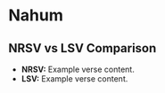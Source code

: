 # Nahum

## NRSV vs LSV Comparison

- **NRSV:** Example verse content.
- **LSV:** Example verse content.
